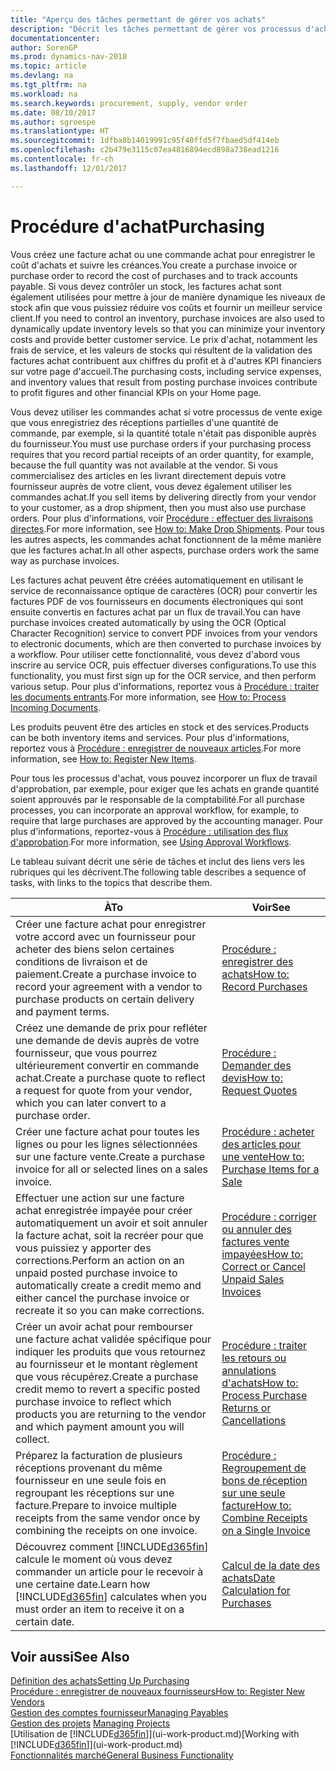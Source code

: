 ```yaml
---
title: "Aperçu des tâches permettant de gérer vos achats"
description: "Décrit les tâches permettant de gérer vos processus d'achat ou d'approvisionnement, y compris le fonctionnement des factures achat et des commandes achat."
documentationcenter: 
author: SorenGP
ms.prod: dynamics-nav-2018
ms.topic: article
ms.devlang: na
ms.tgt_pltfrm: na
ms.workload: na
ms.search.keywords: procurement, supply, vendor order
ms.date: 08/10/2017
ms.author: sgroespe
ms.translationtype: HT
ms.sourcegitcommit: 1dfba8b14019991c95f40ffd5f7fbaed5df414eb
ms.openlocfilehash: c2b479e3115c07ea4816894ecd898a738ead1216
ms.contentlocale: fr-ch
ms.lasthandoff: 12/01/2017

---
```

# <a name="purchasing"></a><span data-ttu-id="cb6c6-103">Procédure d'achat</span><span class="sxs-lookup"><span data-stu-id="cb6c6-103">Purchasing</span></span>
<span data-ttu-id="cb6c6-104">Vous créez une facture achat ou une commande achat pour enregistrer le coût d'achats et suivre les créances.</span><span class="sxs-lookup"><span data-stu-id="cb6c6-104">You create a purchase invoice or purchase order to record the cost of purchases and to track accounts payable.</span></span> <span data-ttu-id="cb6c6-105">Si vous devez contrôler un stock, les factures achat sont également utilisées pour mettre à jour de manière dynamique les niveaux de stock afin que vous puissiez réduire vos coûts et fournir un meilleur service client.</span><span class="sxs-lookup"><span data-stu-id="cb6c6-105">If you need to control an inventory, purchase invoices are also used to dynamically update inventory levels so that you can minimize your inventory costs and provide better customer service.</span></span> <span data-ttu-id="cb6c6-106">Le prix d'achat, notamment les frais de service, et les valeurs de stocks qui résultent de la validation des factures achat contribuent aux chiffres du profit et à d'autres KPI financiers sur votre page d'accueil.</span><span class="sxs-lookup"><span data-stu-id="cb6c6-106">The purchasing costs, including service expenses, and inventory values that result from posting purchase invoices contribute to profit figures and other financial KPIs on your Home page.</span></span>

<span data-ttu-id="cb6c6-107">Vous devez utiliser les commandes achat si votre processus de vente exige que vous enregistriez des réceptions partielles d'une quantité de commande, par exemple, si la quantité totale n'était pas disponible auprès du fournisseur.</span><span class="sxs-lookup"><span data-stu-id="cb6c6-107">You must use purchase orders if your purchasing process requires that you record partial receipts of an order quantity, for example, because the full quantity was not available at the vendor.</span></span> <span data-ttu-id="cb6c6-108">Si vous commercialisez des articles en les livrant directement depuis votre fournisseur auprès de votre client, vous devez également utiliser les commandes achat.</span><span class="sxs-lookup"><span data-stu-id="cb6c6-108">If you sell items by delivering directly from your vendor to your customer, as a drop shipment, then you must also use purchase orders.</span></span> <span data-ttu-id="cb6c6-109">Pour plus d'informations, voir [Procédure : effectuer des livraisons directes](sales-how-drop-shipment.md).</span><span class="sxs-lookup"><span data-stu-id="cb6c6-109">For more information, see [How to: Make Drop Shipments](sales-how-drop-shipment.md).</span></span> <span data-ttu-id="cb6c6-110">Pour tous les autres aspects, les commandes achat fonctionnent de la même manière que les factures achat.</span><span class="sxs-lookup"><span data-stu-id="cb6c6-110">In all other aspects, purchase orders work the same way as purchase invoices.</span></span>

<span data-ttu-id="cb6c6-111">Les factures achat peuvent être créées automatiquement en utilisant le service de reconnaissance optique de caractères (OCR) pour convertir les factures PDF de vos fournisseurs en documents électroniques qui sont ensuite convertis en factures achat par un flux de travail.</span><span class="sxs-lookup"><span data-stu-id="cb6c6-111">You can have purchase invoices created automatically by using the OCR (Optical Character Recognition) service to convert PDF invoices from your vendors to electronic documents, which are then converted to purchase invoices by a workflow.</span></span> <span data-ttu-id="cb6c6-112">Pour utiliser cette fonctionnalité, vous devez d'abord vous inscrire au service OCR, puis effectuer diverses configurations.</span><span class="sxs-lookup"><span data-stu-id="cb6c6-112">To use this functionality, you must first sign up for the OCR service, and then perform various setup.</span></span> <span data-ttu-id="cb6c6-113">Pour plus d'informations, reportez vous à [Procédure : traiter les documents entrants](across-process-income-documents.md).</span><span class="sxs-lookup"><span data-stu-id="cb6c6-113">For more information, see [How to: Process Incoming Documents](across-process-income-documents.md).</span></span>      

<span data-ttu-id="cb6c6-114">Les produits peuvent être des articles en stock et des services.</span><span class="sxs-lookup"><span data-stu-id="cb6c6-114">Products can be both inventory items and services.</span></span> <span data-ttu-id="cb6c6-115">Pour plus d'informations, reportez vous à [Procédure : enregistrer de nouveaux articles](inventory-how-register-new-items.md).</span><span class="sxs-lookup"><span data-stu-id="cb6c6-115">For more information, see [How to: Register New Items](inventory-how-register-new-items.md).</span></span>

<span data-ttu-id="cb6c6-116">Pour tous les processus d'achat, vous pouvez incorporer un flux de travail d'approbation, par exemple, pour exiger que les achats en grande quantité soient approuvés par le responsable de la comptabilité.</span><span class="sxs-lookup"><span data-stu-id="cb6c6-116">For all purchase processes, you can incorporate an approval workflow, for example, to require that large purchases are approved by the accounting manager.</span></span> <span data-ttu-id="cb6c6-117">Pour plus d'informations, reportez-vous à [Procédure : utilisation des flux d'approbation](across-how-use-approval-workflows.md).</span><span class="sxs-lookup"><span data-stu-id="cb6c6-117">For more information, see [Using Approval Workflows](across-how-use-approval-workflows.md).</span></span>

<span data-ttu-id="cb6c6-118">Le tableau suivant décrit une série de tâches et inclut des liens vers les rubriques qui les décrivent.</span><span class="sxs-lookup"><span data-stu-id="cb6c6-118">The following table describes a sequence of tasks, with links to the topics that describe them.</span></span>

| <span data-ttu-id="cb6c6-119">À</span><span class="sxs-lookup"><span data-stu-id="cb6c6-119">To</span></span> | <span data-ttu-id="cb6c6-120">Voir</span><span class="sxs-lookup"><span data-stu-id="cb6c6-120">See</span></span> |
| --- | --- |
| <span data-ttu-id="cb6c6-121">Créer une facture achat pour enregistrer votre accord avec un fournisseur pour acheter des biens selon certaines conditions de livraison et de paiement.</span><span class="sxs-lookup"><span data-stu-id="cb6c6-121">Create a purchase invoice to record your agreement with a vendor to purchase products on certain delivery and payment terms.</span></span> |[<span data-ttu-id="cb6c6-122">Procédure : enregistrer des achats</span><span class="sxs-lookup"><span data-stu-id="cb6c6-122">How to: Record Purchases</span></span>](purchasing-how-record-purchases.md) |
|<span data-ttu-id="cb6c6-123">Créez une demande de prix pour refléter une demande de devis auprès de votre fournisseur, que vous pourrez ultérieurement convertir en commande achat.</span><span class="sxs-lookup"><span data-stu-id="cb6c6-123">Create a purchase quote to reflect a request for quote from your vendor, which you can later convert to a purchase order.</span></span>|[<span data-ttu-id="cb6c6-124">Procédure : Demander des devis</span><span class="sxs-lookup"><span data-stu-id="cb6c6-124">How to: Request Quotes</span></span>](purchasing-how-request-quotes.md)|
| <span data-ttu-id="cb6c6-125">Créer une facture achat pour toutes les lignes ou pour les lignes sélectionnées sur une facture vente.</span><span class="sxs-lookup"><span data-stu-id="cb6c6-125">Create a purchase invoice for all or selected lines on a sales invoice.</span></span> |[<span data-ttu-id="cb6c6-126">Procédure : acheter des articles pour une vente</span><span class="sxs-lookup"><span data-stu-id="cb6c6-126">How to: Purchase Items for a Sale</span></span>](purchasing-how-purchase-products-sale.md) |
| <span data-ttu-id="cb6c6-127">Effectuer une action sur une facture achat enregistrée impayée pour créer automatiquement un avoir et soit annuler la facture achat, soit la recréer pour que vous puissiez y apporter des corrections.</span><span class="sxs-lookup"><span data-stu-id="cb6c6-127">Perform an action on an unpaid posted purchase invoice to automatically create a credit memo and either cancel the purchase invoice or recreate it so you can make corrections.</span></span> |[<span data-ttu-id="cb6c6-128">Procédure : corriger ou annuler des factures vente impayées</span><span class="sxs-lookup"><span data-stu-id="cb6c6-128">How to: Correct or Cancel Unpaid Sales Invoices</span></span>](purchasing-how-correct-cancel-unpaid-purchase-invoices.md) |
| <span data-ttu-id="cb6c6-129">Créer un avoir achat pour rembourser une facture achat validée spécifique pour indiquer les produits que vous retournez au fournisseur et le montant règlement que vous récupérez.</span><span class="sxs-lookup"><span data-stu-id="cb6c6-129">Create a purchase credit memo to revert a specific posted purchase invoice to reflect which products you are returning to the vendor and which payment amount you will collect.</span></span> |[<span data-ttu-id="cb6c6-130">Procédure : traiter les retours ou annulations d'achats</span><span class="sxs-lookup"><span data-stu-id="cb6c6-130">How to: Process Purchase Returns or Cancellations</span></span>](purchasing-how-register-new-vendors.md) |
|<span data-ttu-id="cb6c6-131">Préparez la facturation de plusieurs réceptions provenant du même fournisseur en une seule fois en regroupant les réceptions sur une facture.</span><span class="sxs-lookup"><span data-stu-id="cb6c6-131">Prepare to invoice multiple receipts from the same vendor once by combining the receipts on one invoice.</span></span>|[<span data-ttu-id="cb6c6-132">Procédure : Regroupement de bons de réception sur une seule facture</span><span class="sxs-lookup"><span data-stu-id="cb6c6-132">How to: Combine Receipts on a Single Invoice</span></span>](purchasing-how-to-combine-receipts.md)|
| <span data-ttu-id="cb6c6-133">Découvrez comment [!INCLUDE[d365fin](includes/d365fin_md.md)] calcule le moment où vous devez commander un article pour le recevoir à une certaine date.</span><span class="sxs-lookup"><span data-stu-id="cb6c6-133">Learn how [!INCLUDE[d365fin](includes/d365fin_md.md)] calculates when you must order an item to receive it on a certain date.</span></span>|[<span data-ttu-id="cb6c6-134">Calcul de la date des achats</span><span class="sxs-lookup"><span data-stu-id="cb6c6-134">Date Calculation for Purchases</span></span>](purchasing-date-calculation-for-purchases.md)|

## <a name="see-also"></a><span data-ttu-id="cb6c6-135">Voir aussi</span><span class="sxs-lookup"><span data-stu-id="cb6c6-135">See Also</span></span>
[<span data-ttu-id="cb6c6-136">Définition des achats</span><span class="sxs-lookup"><span data-stu-id="cb6c6-136">Setting Up Purchasing</span></span>](purchasing-setup-purchasing.md)  
[<span data-ttu-id="cb6c6-137">Procédure : enregistrer de nouveaux fournisseurs</span><span class="sxs-lookup"><span data-stu-id="cb6c6-137">How to: Register New Vendors</span></span>](purchasing-how-register-new-vendors.md)  
[<span data-ttu-id="cb6c6-138">Gestion des comptes fournisseur</span><span class="sxs-lookup"><span data-stu-id="cb6c6-138">Managing Payables</span></span>](payables-manage-payables.md)  
<span data-ttu-id="cb6c6-139">[Gestion des projets](projects-manage-projects.md)  </span><span class="sxs-lookup"><span data-stu-id="cb6c6-139">[Managing Projects](projects-manage-projects.md)  </span></span>  
<span data-ttu-id="cb6c6-140">[Utilisation de [!INCLUDE[d365fin](includes/d365fin_md.md)]](ui-work-product.md)</span><span class="sxs-lookup"><span data-stu-id="cb6c6-140">[Working with [!INCLUDE[d365fin](includes/d365fin_md.md)]](ui-work-product.md)</span></span>  
[<span data-ttu-id="cb6c6-141">Fonctionnalités marché</span><span class="sxs-lookup"><span data-stu-id="cb6c6-141">General Business Functionality</span></span>](ui-across-business-areas.md)

## 

